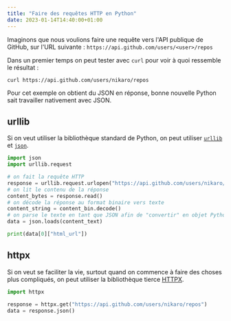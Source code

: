 ```yaml
---
title: "Faire des requêtes HTTP en Python"
date: 2023-01-14T14:40:00+01:00
---
```


Imaginons que nous voulions faire une requête vers l'API publique de GitHub,
sur l'URL suivante : `https://api.github.com/users/<user>/repos`

Dans un premier temps on peut tester avec `curl` pour voir à quoi ressemble
le résultat :

```shell
curl https://api.github.com/users/nikaro/repos
```

Pour cet exemple on obtient du JSON en réponse, bonne nouvelle Python sait
travailler nativement avec JSON.

## urllib

Si on veut utiliser la bibliothèque standard de Python, on peut utiliser
[`urllib`](https://docs.python.org/fr/3/library/urllib.html) et
[`json`](https://docs.python.org/fr/3/library/json.html).

```python
import json
import urllib.request

# on fait la requête HTTP
response = urllib.request.urlopen("https://api.github.com/users/nikaro/repos")
# on lit le contenu de la réponse
content_bytes = response.read()
# on décode la réponse au format binaire vers texte
content_string = content_bin.decode()
# on parse le texte en tant que JSON afin de "convertir" en objet Python
data = json.loads(content_text)

print(data[0]["html_url"])
```

## httpx

Si on veut se faciliter la vie, surtout quand on commence à faire des choses
plus compliqués, on peut utiliser la bibliothèque tierce
[HTTPX](https://www.python-httpx.org).

```python
import httpx

response = httpx.get("https://api.github.com/users/nikaro/repos")
data = response.json()
```
